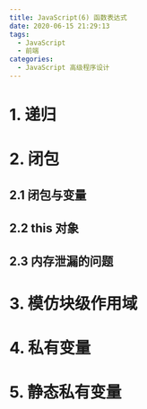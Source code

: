 ```yaml
---
title: JavaScript(6) 函数表达式
date: 2020-06-15 21:29:13
tags:
  - JavaScript
  - 前端
categories:
  - JavaScript 高级程序设计
---
```

# 1. 递归
# 2. 闭包
## 2.1 闭包与变量
## 2.2 this 对象
## 2.3 内存泄漏的问题
# 3. 模仿块级作用域
# 4. 私有变量
# 5. 静态私有变量